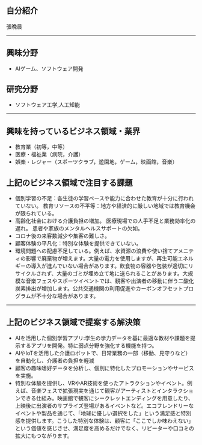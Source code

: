 ## 自分紹介
  張晩晨
***

## 興味分野
 - AIゲーム、ソフトウェア開発

## 研究分野
 - ソフトウェア工学,人工知能

***

## 興味を持っているビジネス領域・業界
- 教育業（初等，中等）
- 医療・福祉業（病院，介護）
- 娯楽・レジャー（スポーツクラブ，遊園地，ゲーム，映画館，音楽）

## 上記のビジネス領域で注目する課題
- 個別学習の不足：各生徒の学習ペースや能力に合わせた教育が十分に行われていない。
教育リソースの不平等：地方や経済的に厳しい地域では教育機会が限られている。
- 高齢化社会における介護負担の増加。
医療現場での人手不足と業務効率化の遅れ。
患者や家族のメンタルヘルスサポートの欠如。
- コロナ後の来客数減少や集客の難しさ。
- 顧客体験の平凡化：特別な体験を提供できていない。
- 環境問題への配慮不足している。例えば、水資源の浪費や使い捨てアメニティの影響で廃棄物が増えます。大量の電力を使用しますが、再生可能エネルギーの導入が進んでいない場合があります。飲食物の容器や包装が適切にリサイクルされず、大量のゴミが埋め立て地に送られることがあります。大規模な音楽フェスやスポーツイベントでは、観客や出演者の移動に伴う二酸化炭素排出が増加します。公共交通機関の利用促進やカーボンオフセットプログラムが不十分な場合があります。
***

## 上記のビジネス領域で提案する解決策
- AIを活用した個別学習アプリ:学生の学力データを基に最適な教材や課題を提示するアプリを開発。特に弱点分野を強化する機能を持つ。
- AIやIoTを活用した介護ロボットで、日常業務の一部（移動、見守りなど）を自動化し、介護者の負担を軽減
- 顧客の趣味嗜好データを分析し、個別に特化したプロモーションやサービスを実施。
- 特別な体験を提供し、VRやAR技術を使ったアトラクションやイベント。例えば、音楽フェスで拡張現実を通じて観客がアーティストとインタラクションできる仕組み。映画館で観客にシークレットエンディングを用意したり、上映後に出演者のサプライズ登場があるイベントなど。エコフレンドリーなイベントや製品を通じて、「地球に優しい選択をした」という満足感と特別感を提供します。こうした特別な体験は、顧客に「ここでしか味わえない」という価値を感じさせ、満足度を高めるだけでなく、リピーターや口コミの拡大にもつながります。

